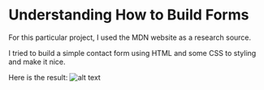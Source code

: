 # Understanding How to Build Forms

For this particular project, I used the MDN website as a research source.

I tried to build a simple contact form using HTML and some CSS to styling and make it nice.

Here is the result: 
![alt text](https://1.bp.blogspot.com/-30OUx72nv5A/Xv_k0CbZaFI/AAAAAAAAai8/phOgj2RTnsAb-9BMv7RYifbUsdgeO5RQQCLcBGAsYHQ/s1600/form.png)
